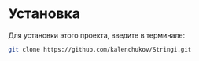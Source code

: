 # Установка

Для установки этого проекта, введите в терминале:

```bash
git clone https://github.com/kalenchukov/Stringi.git
```
